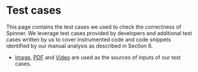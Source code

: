 # Test cases
This page contains the test cases we used to check the correctness of Spinner. 
We leverage test cases provided by developers and additional test cases written by us to cover instrumented code and code snippets identified by our manual analysis as described in Section 6.

* [Image](http://image-net.org/imagenet_data/urls/imagenet_fall11_urls.tgz), [PDF](https://github.com/tpn/pdfs) and [Video](https://github.com/joedicastro/ted-talks-download) are used as the sources of inputs of our test cases.
